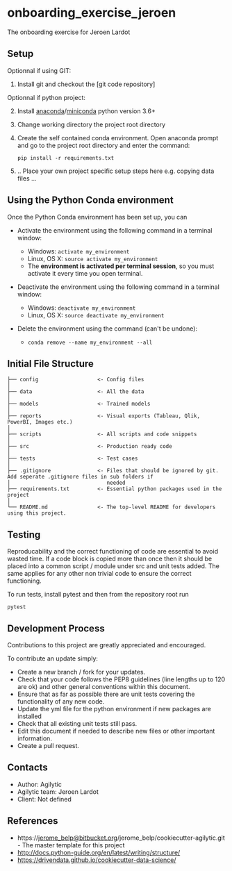 ﻿
# onboarding_exercise_jeroen

The onboarding exercise for Jeroen Lardot

## Setup
Optionnal if using GIT:

1. Install git and checkout the [git code repository]

Optionnal if python project:

2. Install [anaconda]/[miniconda] python version 3.6+
3. Change working directory the project root directory
4. Create the self contained conda environment. Open anaconda prompt and go to the project root directory and enter the command:

    `pip install -r requirements.txt`

5. .. Place your own project specific setup steps here e.g. copying data files ...


## Using the Python Conda environment

Once the Python Conda environment has been set up, you can

* Activate the environment using the following command in a terminal window:

    * Windows: `activate my_environment`
    * Linux, OS X: `source activate my_environment`
    * The __environment is activated per terminal session__, so you must activate it every time you open terminal.

* Deactivate the environment using the following command in a terminal window:

    * Windows: `deactivate my_environment`
    * Linux, OS X: `source deactivate my_environment`
               
* Delete the environment using the command (can't be undone):

    * `conda remove --name my_environment --all`

## Initial File Structure

```
├── config                   <- Config files 
│
├── data                     <- All the data
│
├── models                   <- Trained models
│
├── reports                  <- Visual exports (Tableau, Qlik, PowerBI, Images etc.)
│
├── scripts                  <- All scripts and code snippets
│
├── src                      <- Production ready code
│
├── tests                    <- Test cases
│  
├── .gitignore               <- Files that should be ignored by git. Add seperate .gitignore files in sub folders if 
│                               needed
├── requirements.txt         <- Essential python packages used in the project
│  
└── README.md                <- The top-level README for developers using this project.
```

## Testing
Reproducability and the correct functioning of code are essential to avoid wasted time. If a code block is copied more 
than once then it should be placed into a common script / module under src and unit tests added. The same applies for 
any other non trivial code to ensure the correct functioning.

To run tests, install pytest and then from the repository root run
 
```
pytest
```

## Development Process
Contributions to this project are greatly appreciated and encouraged.

To contribute an update simply:

* Create a new branch / fork for your updates.
* Check that your code follows the PEP8 guidelines (line lengths up to 120 are ok) and other general conventions within this document.
* Ensure that as far as possible there are unit tests covering the functionality of any new code.
* Update the yml file for the python environment if new packages are installed
* Check that all existing unit tests still pass.
* Edit this document if needed to describe new files or other important information.
* Create a pull request.

## Contacts
* Author: Agilytic
* Agilytic team: Jeroen Lardot
* Client: Not defined

## References
* https://jerome_belp@bitbucket.org/jerome_belp/cookiecutter-agilytic.git - The master template for this project
* http://docs.python-guide.org/en/latest/writing/structure/
* https://drivendata.github.io/cookiecutter-data-science/

[//]: #
   [anaconda]: <https://www.continuum.io/downloads>
   [miniconda]: <https://docs.conda.io/en/latest/miniconda.html>
